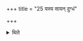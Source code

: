 +++
title = "25 यस्य सायन् दुग्धं"

+++

<details><summary>थिते</summary>

25. (The sacrificer) the oblation-material made out of the milk obtained in the evening of whom gets spoiled, should observe fast after having taken out the rice-grains.
</details>
